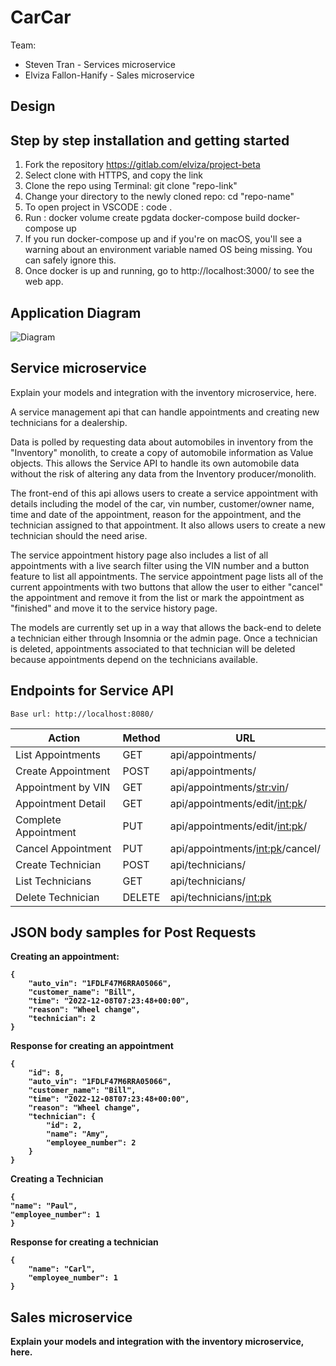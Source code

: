 # CarCar

Team:

- Steven Tran - Services microservice
- Elviza Fallon-Hanify - Sales microservice

## Design

## Step by step installation and getting started

1. Fork the repository https://gitlab.com/elviza/project-beta
2. Select clone with HTTPS, and copy the link
3. Clone the repo using Terminal: git clone "repo-link"
4. Change your directory to the newly cloned repo: cd "repo-name"
5. To open project in VSCODE : code .
6. Run : docker volume create pgdata
   docker-compose build
   docker-compose up
7. If you run docker-compose up and if you're on macOS, you'll see
   a warning about an
   environment variable named OS being missing. You can safely ignore this.
8. Once docker is up and running, go to http://localhost:3000/ to
   see the web app.

## Application Diagram

![Diagram](https://gitlab.com/elviza/project-beta/-/raw/steven/source/images/CarCar%20Overview%20Diagram.png)

## Service microservice

Explain your models and integration with the inventory
microservice, here.

A service management api that can handle appointments and creating new technicians for a dealership.

Data is polled by requesting data about automobiles in inventory from the "Inventory" monolith, to create a copy of automobile information as
Value objects. This allows the Service API to handle its own automobile data without the risk of altering any data from the Inventory producer/monolith.

The front-end of this api allows users to create a service appointment with details including the model of the car, vin number, customer/owner name, time and date of the appointment,
reason for the appointment, and the technician assigned to that appointment. It also allows users to create a new technician should the need arise.

The service appointment history page also includes a list of all appointments with a live search filter using the VIN number and a button feature to list all appointments.
The service appointment page lists all of the current appointments with two buttons that allow the user to either "cancel" the appointment and remove it from
the list or mark the appointment as "finished" and move it to the service history page.

The models are currently set up in a way that allows the back-end to delete a technician either through Insomnia or the admin page. Once a technician is deleted, appointments associated to that technician will be deleted because appointments depend on the technicians available.

## Endpoints for Service API

```
Base url: http://localhost:8080/
```

| Action               | Method | URL                               |
| -------------------- | ------ | --------------------------------- |
| List Appointments    | GET    | api/appointments/                 |
| Create Appointment   | POST   | api/appointments/                 |
| Appointment by VIN   | GET    | api/appointments/<str:vin>/       |
| Appointment Detail   | GET    | api/appointments/edit/<int:pk>/   |
| Complete Appointment | PUT    | api/appointments/edit/<int:pk>/   |
| Cancel Appointment   | PUT    | api/appointments/<int:pk>/cancel/ |
| Create Technician    | POST   | api/technicians/                  |
| List Technicians     | GET    | api/technicians/                  |
| Delete Technician    | DELETE | api/technicians/<int:pk>          |

## JSON body samples for Post Requests

<b>Creating an appointment:

```
{
	"auto_vin": "1FDLF47M6RRA05066",
	"customer_name": "Bill",
	"time": "2022-12-08T07:23:48+00:00",
	"reason": "Wheel change",
	"technician": 2
}
```

<b>Response for creating an appointment

```
{
	"id": 8,
	"auto_vin": "1FDLF47M6RRA05066",
	"customer_name": "Bill",
	"time": "2022-12-08T07:23:48+00:00",
	"reason": "Wheel change",
	"technician": {
		"id": 2,
		"name": "Amy",
		"employee_number": 2
	}
}
```

<b>Creating a Technician

```
{
"name": "Paul",
"employee_number": 1
}
```

<b>Response for creating a technician

```
{
	"name": "Carl",
	"employee_number": 1
}
```

## Sales microservice

Explain your models and integration with the inventory
microservice, here.
